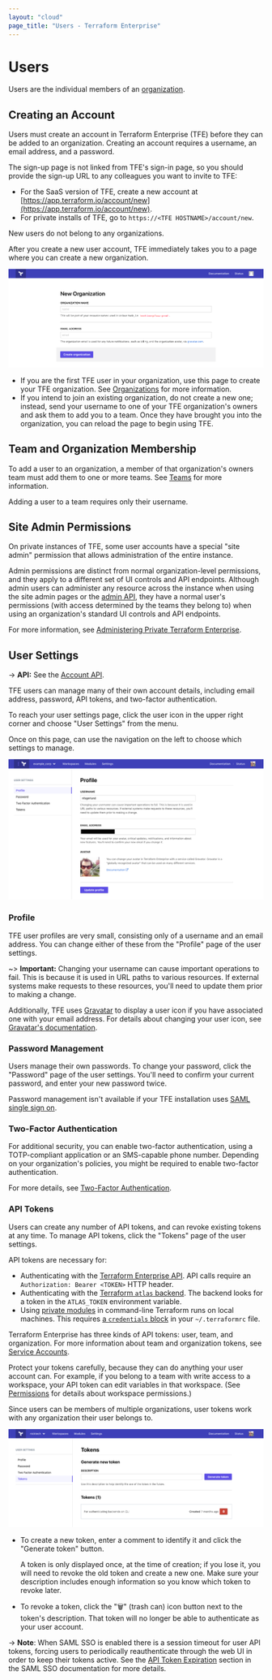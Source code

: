 ```yaml
---
layout: "cloud"
page_title: "Users - Terraform Enterprise"
---
```


[organizations]: ./organizations.html
[teams]: ./teams.html

# Users

Users are the individual members of an [organization][organizations].

## Creating an Account

Users must create an account in Terraform Enterprise (TFE) before
they can be added to an organization. Creating an account requires a username, an email address, and a password.

The sign-up page is not linked from TFE's sign-in page, so you should provide the sign-up URL to any colleagues you want to invite to TFE:

- For the SaaS version of TFE, create a new account at [https://app.terraform.io/account/new](https://app.terraform.io/account/new).
- For private installs of TFE, go to `https://<TFE HOSTNAME>/account/new`.

New users do not belong to any organizations.

After you create a new user account, TFE immediately takes you to a page where you can create a new organization.

![screenshot: the new organization page](./images/org-new.png)

- If you are the first TFE user in your organization, use this page to create your TFE organization. See [Organizations][] for more information.
- If you intend to join an existing organization, do not create a new one; instead, send your username to one of your TFE organization's owners and ask them to add you to a team. Once they have brought you into the organization, you can reload the page to begin using TFE.

## Team and Organization Membership

To add a user to an organization, a member of that organization's owners team must add them to one or more teams. See [Teams][] for more information.

Adding a user to a team requires only their username.

## Site Admin Permissions

On private instances of TFE, some user accounts have a special "site admin" permission that allows administration of the entire instance.

Admin permissions are distinct from normal organization-level permissions, and they apply to a different set of UI controls and API endpoints. Although admin users can administer any resource across the instance when using the site admin pages or the [admin API](../api/admin/index.html), they have a normal user's permissions (with access determined by the teams they belong to) when using an organization's standard UI controls and API endpoints.

For more information, see [Administering Private Terraform Enterprise](/docs/enterprise/admin/index.html).

## User Settings

-> **API:** See the [Account API](../api/account.html).

TFE users can manage many of their own account details, including email address, password, API tokens, and two-factor authentication.

To reach your user settings page, click the user icon in the upper right corner and choose "User Settings" from the menu.

Once on this page, can use the navigation on the left to choose which settings to manage.

![The user settings menu item, in the upper right menu.](./images/user-settings.png)

### Profile

TFE user profiles are very small, consisting only of a username and an email address. You can change either of these from the "Profile" page of the user settings.

~> **Important:** Changing your username can cause important operations to fail. This is because it is used in URL paths to various resources. If external systems make requests to these resources, you'll need to update them prior to making a change.

Additionally, TFE uses [Gravatar](http://en.gravatar.com) to display a user icon if you have associated one with your email address. For details about changing your user icon, see [Gravatar's documentation](http://en.gravatar.com/support/).

### Password Management

Users manage their own passwords. To change your password, click the "Password" page of the user settings. You'll need to confirm your current password, and enter your new password twice.

Password management isn't available if your TFE installation uses [SAML single sign on](/docs/enterprise/saml/index.html).

### Two-Factor Authentication

For additional security, you can enable two-factor authentication, using a TOTP-compliant application or an SMS-capable phone number. Depending on your organization's policies, you might be required to enable two-factor authentication.

For more details, see [Two-Factor Authentication](./2fa.html).

### API Tokens

Users can create any number of API tokens, and can revoke existing tokens at any time. To manage API tokens, click the "Tokens" page of the user settings.

API tokens are necessary for:

- Authenticating with the [Terraform Enterprise API](../api/index.html). API calls require an `Authorization: Bearer <TOKEN>` HTTP header.
- Authenticating with the [Terraform `atlas` backend](/docs/backends/types/terraform-enterprise.html). The backend looks for a token in the `ATLAS_TOKEN` environment variable.
- Using [private modules](../registry/using.html) in command-line Terraform runs on local machines. This requires [a `credentials` block](../registry/using.html#configuration) in your `~/.terraformrc` file.

Terraform Enterprise has three kinds of API tokens: user, team, and organization. For more information about team and organization tokens, see [Service Accounts](./service-accounts.html).

Protect your tokens carefully, because they can do anything your user account can. For example, if you belong to a team with write access to a workspace, your API token can edit variables in that workspace. (See [Permissions](./permissions.html) for details about workspace permissions.)

Since users can be members of multiple organizations, user tokens work with any organization their user belongs to.

![The user tokens page](./images/user-tokens.png)

- To create a new token, enter a comment to identify it and click the "Generate token" button.

    A token is only displayed once, at the time of creation; if you lose it, you will need to revoke the old token and create a new one. Make sure your description includes enough information so you know which token to revoke later.
- To revoke a token, click the "🗑" (trash can) icon button next to the token's description. That token will no longer be able to authenticate as your user account.

-> **Note**: When SAML SSO is enabled there is a session timeout for user API tokens, forcing users to periodically reauthenticate through the web UI in order to keep their tokens active. See the [API Token Expiration](/docs/enterprise/saml/login.html#api-token-expiration) section in the SAML SSO documentation for more details.
